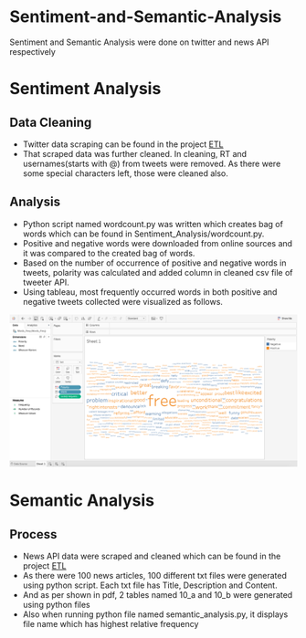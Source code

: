 # Sentiment-and-Semantic-Analysis
Sentiment and Semantic Analysis were done on twitter and news API respectively


  # Sentiment Analysis

## Data Cleaning
- Twitter data scraping can be found in the project <a href = "https://github.com/Poojan602/Extraction-Transform-Load">ETL</a>
- That scraped data was further cleaned. In cleaning, RT and usernames(starts with @) from tweets were removed. As there were some special characters left, those were cleaned also.

## Analysis
- Python script named wordcount.py was written which creates bag of words which can be found in Sentiment_Analysis/wordcount.py.
- Positive and negative words were downloaded from online sources and it was compared to the created bag of words.
- Based on the number of occurrence of positive and negative words in tweets, polarity was calculated and added column in cleaned csv file of tweeter API.
- Using tableau, most frequently occurred words in both positive and negative tweets collected were visualized as follows.


![Image](https://github.com/Poojan602/Sentiment-and-Semantic-Analysis/blob/master/Images/Word%20cloud.png)


# Semantic Analysis

## Process
- News API data were scraped and cleaned which can be found in the project <a href = "https://github.com/Poojan602/Extraction-Transform-Load">ETL</a>
- As there were 100 news articles, 100 different txt files were generated using python script. Each txt file has Title, Description and Content.
- And as per shown in pdf, 2 tables named 10_a and 10_b were generated using python files
- Also when running python file named semantic_analysis.py, it displays file name which has highest relative frequency
